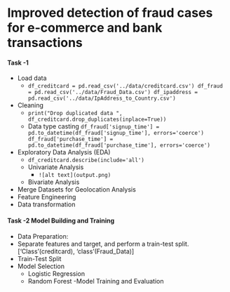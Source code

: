 # Improved detection of fraud cases for e-commerce and bank transactions
#### Task -1 
- Load data
    - `df_creditcard = pd.read_csv('../data/creditcard.csv')
 df_fraud = pd.read_csv('../data/Fraud_Data.csv')
 df_ipaddress = pd.read_csv('../data/IpAddress_to_Country.csv')
`
- Cleaning
   - `
    print("Drop duplicated data ", df_creditcard.drop_duplicates(inplace=True))
    `
   - Data type casting
        `df_fraud['signup_time'] = pd.to_datetime(df_fraud['signup_time'], errors='coerce')
        df_fraud['purchase_time'] = pd.to_datetime(df_fraud['purchase_time'], errors='coerce')
        `
- Exploratory Data Analysis (EDA)
    - `df_creditcard.describe(include='all')`
    - Univariate Analysis
        - `![alt text](output.png)`
    - Bivariate Analysis
- Merge Datasets for Geolocation Analysis
- Feature Engineering
- Data transformation
#### Task -2 Model Building and Training 
- Data Preparation:
- Separate features and target, and perform a train-test split. [‘Class’(creditcard), ‘class’(Fraud_Data)]
- Train-Test Split 
- Model Selection
    - Logistic Regression
    - Random Forest 
-Model Training and Evaluation


